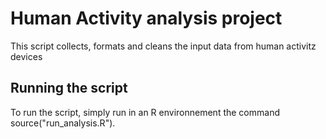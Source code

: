 # Human Activity analysis project

This script collects, formats and cleans the input data from human activitz devices

## Running the script

To run the script, simply run in an R environnement the command source("run_analysis.R").